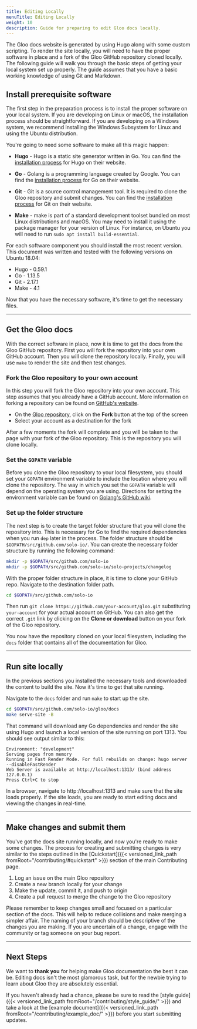 ```yaml
---
title: Editing Locally
menuTitle: Editing Locally
weight: 10
description: Guide for preparing to edit Gloo docs locally.
---
```


The Gloo docs website is generated by using Hugo along with some custom scripting. To render the site locally, you will need to have the proper software in place and a fork of the Gloo GitHub repository cloned locally.  The following guide will walk you through the basic steps of getting your local system set up properly. The guide assumes that you have a basic working knowledge of using Git and Markdown.

## Install prerequisite software

The first step in the preparation process is to install the proper software on your local system. If you are developing on Linux or macOS, the installation process should be straightforward. If you are developing on a Windows system, we recommend installing the Windows Subsystem for Linux and using the Ubuntu distribution.

You're going to need some software to make all this magic happen:

* **Hugo** - Hugo is a static site generator written in Go. You can find the [installation process](https://gohugo.io/getting-started/installing/) for Hugo on their website.

* **Go** - Golang is a programming language created by Google. You can find the [installation process](https://golang.org/doc/install) for Go on their website.

* **Git** - Git is a source control management tool. It is required to clone the Gloo repository and submit changes. You can find the [installation process](https://git-scm.com/book/en/v2/Getting-Started-Installing-Git) for Git on their website.

* **Make** - make is part of a standard development toolset bundled on most Linux distributions and macOS. You may need to install it using the package manager for your version of Linux. For instance, on Ubuntu you will need to run `sudo apt install build-essential`.

For each software component you should install the most recent version. This document was written and tested with the following versions on Ubuntu 18.04:

* Hugo - 0.59.1
* Go - 1.13.5
* Git - 2.17.1
* Make - 4.1

Now that you have the necessary software, it's time to get the necessary files.

---

## Get the Gloo docs

With the correct software in place, now it is time to get the docs from the Gloo GitHub repository. First you will fork the repository into your own GitHub account. Then you will clone the repository locally. Finally, you will use `make` to render the site and then test changes.

### Fork the Gloo repository to your own account

In this step you will fork the Gloo repository into your own account. This step assumes that you already have a GitHub account. More information on forking a repository can be found on [GitHub's website](https://guides.github.com/activities/forking/).

* On the [Gloo repository](https://github.com/solo-io/gloo), click on the **Fork** button at the top of the screen
* Select your account as a destination for the fork

After a few moments the fork will complete and you will be taken to the page with your fork of the Gloo repository. This is the repository you will clone locally.

### Set the `GOPATH` variable

Before you clone the Gloo repository to your local filesystem, you should set your `GOPATH` environment variable to include the location where you will clone the repository. The way in which you set the `GOPATH` variable will depend on the operating system you are using. Directions for setting the environment variable can be found on [Golang's GitHub wiki](https://github.com/golang/go/wiki/SettingGOPATH).

### Set up the folder structure

The next step is to create the target folder structure that you will clone the repository into. This is necessary for Go to find the required dependencies when you run `dep` later in the process. The folder structure should be `$GOPATH/src/github.com/solo-io/`. You can create the necessary folder structure by running the following command:

```bash
mkdir -p $GOPATH/src/github.com/solo-io
mkdir -p $GOPATH/src/github.com/solo-io/solo-projects/changelog
```

With the proper folder structure in place, it is time to clone your GitHub repo. Navigate to the destination folder path.

```bash
cd $GOPATH/src/github.com/solo-io
```

Then run `git clone https://github.com/your-account/gloo.git` substituting `your-account` for your actual account on GitHub. You can also get the correct `.git` link by clicking on the **Clone or download** button on your fork of the Gloo repository.

You now have the repository cloned on your local filesystem, including the `docs` folder that contains all of the documentation for Gloo.

---

## Run site locally

In the previous sections you installed the necessary tools and downloaded the content to build the site. Now it's time to get that site running.

Navigate to the `docs` folder and run `make` to start up the site.

```bash
cd $GOPATH/src/github.com/solo-io/gloo/docs
make serve-site -B
```

That command will download any Go dependencies and render the site using Hugo and launch a local version of the site running on port 1313. You should see output similar to this:

```console
Environment: "development"
Serving pages from memory
Running in Fast Render Mode. For full rebuilds on change: hugo server --disableFastRender
Web Server is available at http://localhost:1313/ (bind address 127.0.0.1)
Press Ctrl+C to stop
```

In a browser, navigate to http://localhost:1313 and make sure that the site loads properly. If the site loads, you are ready to start editing docs and viewing the changes in real-time.

---

## Make changes and submit them

You've got the docs site running locally, and now you're ready to make some changes. The process for creating and submitting changes is very similar to the steps outlined in the [Quickstart]({{< versioned_link_path fromRoot="/contributing/#quickstart" >}}) section of the main Contributing page.

1. Log an issue on the main Gloo repository 
2. Create a new branch locally for your change
3. Make the update, commit it, and push to origin
4. Create a pull request to merge the change to the Gloo repository

Please remember to keep changes small and focused on a particular section of the docs. This will help to reduce collisions and make merging a simpler affair. The naming of your branch should be descriptive of the changes you are making. If you are uncertain of a change, engage with the community or tag someone on your bug report.

---

## Next Steps

We want to **thank you** for helping make Gloo documentation the best it can be. Editing docs isn't the most glamorous task, but for the newbie trying to learn about Gloo they are absolutely essential.

If you haven't already had a chance, please be sure to read the [style guide]({{< versioned_link_path fromRoot="/contributing/style_guide/" >}}) and take a look at the [example document]({{< versioned_link_path fromRoot="/contributing/example_doc/" >}}) before you start submitting updates.
